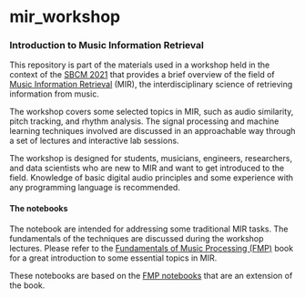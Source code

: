 # mir_workshop

### Introduction to Music Information Retrieval

This repository is part of the materials used in a workshop held in the context of the [SBCM 2021](https://compmus.org.br/2021/) that provides a brief overview of the field of [Music Information Retrieval](https://en.wikipedia.org/wiki/Music_information_retrieval) (MIR), the interdisciplinary science of retrieving information from music.


The workshop covers some selected topics in MIR, such as audio similarity, pitch tracking, and rhythm analysis. The signal processing and machine learning techniques involved are discussed in an approachable way through a set of lectures and interactive lab sessions.

The workshop is designed for students, musicians, engineers, researchers, and data scientists who are new to MIR and want to get introduced to the field. Knowledge of basic digital audio principles and some experience with any programming language is recommended.

 
#### The notebooks


The notebook are intended for addressing some traditional MIR tasks. The fundamentals of the techniques are discussed during the workshop lectures. Please refer to the [Fundamentals of Music Processing (FMP)](https://www.audiolabs-erlangen.de/fau/professor/mueller/bookFMP) book for a great introduction to some essential topics in MIR. 

These notebooks are based on the [FMP notebooks](https://www.audiolabs-erlangen.de/resources/MIR/FMP) that are an extension of the book.



